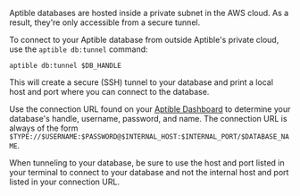 Aptible databases are hosted inside a private subnet in the AWS cloud. As a result, they're only accessible from a secure tunnel.

To connect to your Aptible database from outside Aptible's private cloud, use the `aptible db:tunnel` command:

    aptible db:tunnel $DB_HANDLE

This will create a secure (SSH) tunnel to your database and print a local host and port where you can connect to the database.

Use the connection URL found on your [Aptible Dashboard](https://dashboard.aptible.com) to determine your database's handle, username, password, and name.  The connection URL is always of the form `$TYPE://$USERNAME:$PASSWORD@$INTERNAL_HOST:$INTERNAL_PORT/$DATABASE_NAME`.

When tunneling to your database, be sure to use the host and port listed in your terminal to connect to your database and not the internal host and port listed in your connection URL.